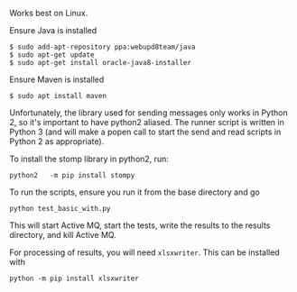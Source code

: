 Works best on Linux.

Ensure Java is installed
```
$ sudo add-apt-repository ppa:webupd8team/java
$ sudo apt-get update
$ sudo apt-get install oracle-java8-installer
```

Ensure Maven is installed
```
$ sudo apt install maven
```

Unfortunately, the library used for sending messages only works in Python 2, so it's important to have python2 aliased. The runner script is written in Python 3 (and will make a popen call to start the send and read scripts in Python 2 as appropriate).

To install the stomp library in python2, run:
```
python2   -m pip install stompy
```

To run the scripts, ensure you run it from the base directory and go
```
python test_basic_with.py
```

This will start Active MQ, start the tests, write the results to the results directory, and kill Active MQ.

For processing of results, you will need `xlsxwriter`. This can be installed with
```
python -m pip install xlsxwriter
```
